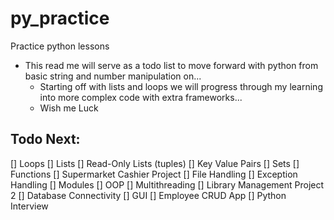# py_practice
Practice python lessons
* This read me will serve as a todo list to move forward with python 
    from basic string and number manipulation on...
    * Starting off with lists and loops we will progress through my learning
    into more complex code with extra frameworks...
    * Wish me Luck

## Todo Next:
[] Loops
[] Lists 
[] Read-Only Lists (tuples)
[] Key Value Pairs
[] Sets
[] Functions
[] Supermarket Cashier Project
[] File Handling
[] Exception Handling
[] Modules
[] OOP
[] Multithreading
[] Library Management Project 2
[] Database Connectivity
[] GUI
[] Employee CRUD App
[] Python Interview
